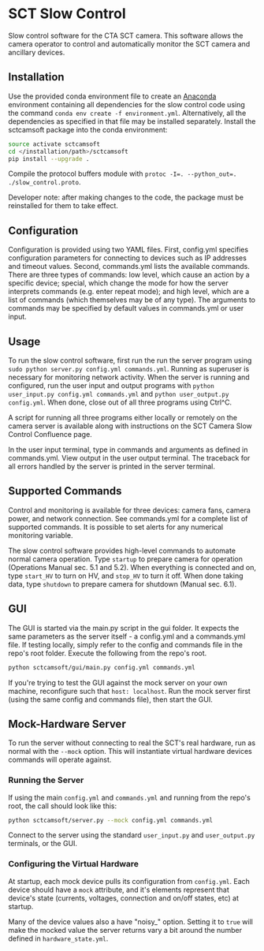# SCT Slow Control
Slow control software for the CTA SCT camera. This software allows the camera operator to control and automatically monitor the SCT camera and ancillary devices.

## Installation
Use the provided conda environment file to create an [Anaconda](https://www.anaconda.com/) environment containing all dependencies for the slow control code using the command `conda env create -f environment.yml`. Alternatively, all the dependencies as specified in that file may be installed separately. Install the sctcamsoft package into the conda environment:

```bash
source activate sctcamsoft
cd </installation/path>/sctcamsoft
pip install --upgrade .
```

Compile the protocol buffers module with `protoc -I=. --python_out=. ./slow_control.proto`.

Developer note: after making changes to the code, the package must be reinstalled for them to take effect.

## Configuration

Configuration is provided using two YAML files. First, config.yml specifies configuration parameters for connecting to devices such as IP addresses and timeout values. Second, commands.yml lists the available commands. There are three types of commands: low level, which cause an action by a specific device; special, which change the mode for how the server interprets commands (e.g. enter repeat mode); and high level, which are a list of commands (which themselves may be of any type). The arguments to commands may be specified by default values in commands.yml or user input.

## Usage

To run the slow control software, first run the run the server program using `sudo python server.py config.yml commands.yml`. Running as superuser is necessary for monitoring network activity. When the server is running and configured, run the user input and output programs with `python user_input.py config.yml commands.yml` and `python user_output.py config.yml`. When done, close out of all three programs using Ctrl^C.

A script for running all three programs either locally or remotely on the camera server is available along with instructions on the SCT Camera Slow Control Confluence page.

In the user input terminal, type in commands and arguments as defined in commands.yml. View output in the user output terminal. The traceback for all errors handled by the server is printed in the server terminal.

## Supported Commands

Control and monitoring is available for three devices: camera fans, camera power, and network connection. See commands.yml for a complete list of supported commands. It is possible to set alerts for any numerical monitoring variable.

The slow control software provides high-level commands to automate normal camera operation. Type `startup` to prepare camera for operation (Operations Manual sec. 5.1 and 5.2). When everything is connected and on, type `start_HV` to turn on HV, and `stop_HV` to turn it off. When done taking data, type `shutdown` to prepare camera for shutdown (Manual sec. 6.1).

## GUI
The GUI is started via the main.py script in the gui folder. It expects the same parameters as the server itself - a config.yml and a commands.yml file. If testing locally, simply refer to the config and commands file in the repo's root folder. Execute the following from the repo's root.

```bash
python sctcamsoft/gui/main.py config.yml commands.yml
```

If you're trying to test the GUI against the mock server on your own machine, reconfigure such that `host: localhost`. Run the mock server first (using the same config and commands file), then start the GUI. 

## Mock-Hardware Server
To run the server without connecting to real the SCT's real hardware, run as normal with the `--mock` option. This will instantiate virtual hardware devices commands will operate against.

### Running the Server
If using the main `config.yml` and `commands.yml` and running from the repo's root, the call should look like this:

```bash
python sctcamsoft/server.py --mock config.yml commands.yml
```

Connect to the server using the standard `user_input.py` and `user_output.py` terminals, or the GUI.

### Configuring the Virtual Hardware
At startup, each mock device pulls its configuration from  `config.yml`. Each device should have a `mock` attribute, and it's elements represent that device's state (currents, voltages, connection and on/off states, etc) at startup.

Many of the device values also a have "noisy\_" option. Setting it to `true` will make the mocked value the server returns vary a bit around the number defined in `hardware_state.yml`.
